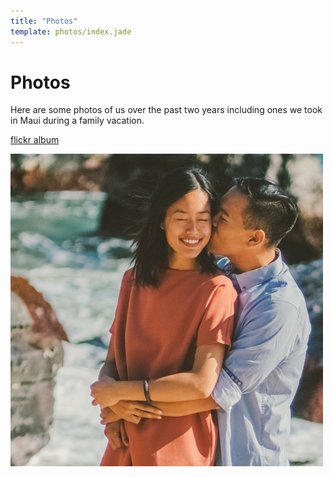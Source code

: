 ```yaml
---
title: "Photos"
template: photos/index.jade
---
```


# Photos

Here are some photos of us over the past two years including ones we took in Maui during a family vacation.

[flickr album](https://www.flickr.com/photos/darkvalour/albums/72157659307506769)

<a href="https://www.flickr.com/photos/darkvalour/albums/72157659307506769">
  <img class="pure-img" src="/photos/kevin-katy.jpg" itemProp="thumbnail" alt="Kevin and Katy">
</a>
